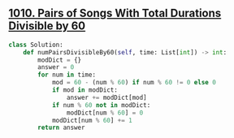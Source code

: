## [1010. Pairs of Songs With Total Durations Divisible by 60](https://leetcode.com/problems/pairs-of-songs-with-total-durations-divisible-by-60/)

```python
class Solution:
    def numPairsDivisibleBy60(self, time: List[int]) -> int:
        modDict = {}
        answer = 0
        for num in time:
            mod = 60 - (num % 60) if num % 60 != 0 else 0
            if mod in modDict:
                answer += modDict[mod]
            if num % 60 not in modDict:
                modDict[num % 60] = 0
            modDict[num % 60] += 1
        return answer
```

